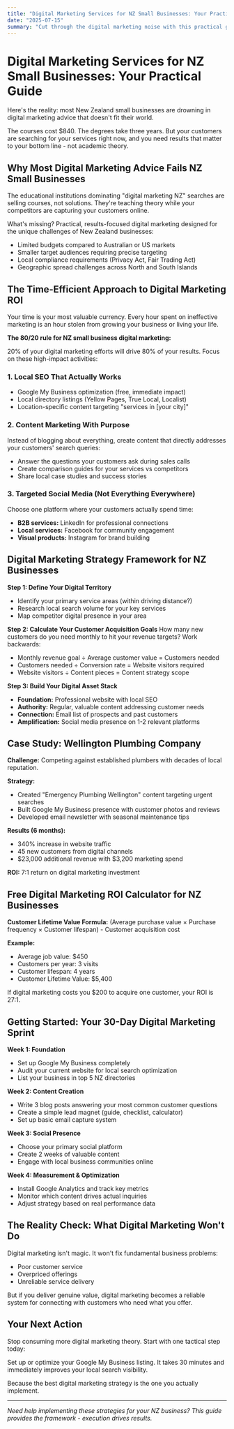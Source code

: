 ```yaml
---
title: "Digital Marketing Services for NZ Small Businesses: Your Practical Guide"
date: "2025-07-15"
summary: "Cut through the digital marketing noise with this practical guide designed specifically for New Zealand small businesses ready to grow online."
---
```


# Digital Marketing Services for NZ Small Businesses: Your Practical Guide

Here's the reality: most New Zealand small businesses are drowning in digital marketing advice that doesn't fit their world.

The courses cost $840. The degrees take three years. But your customers are searching for your services right now, and you need results that matter to your bottom line - not academic theory.

## Why Most Digital Marketing Advice Fails NZ Small Businesses

The educational institutions dominating "digital marketing NZ" searches are selling courses, not solutions. They're teaching theory while your competitors are capturing your customers online.

What's missing? Practical, results-focused digital marketing designed for the unique challenges of New Zealand businesses:

- Limited budgets compared to Australian or US markets
- Smaller target audiences requiring precise targeting
- Local compliance requirements (Privacy Act, Fair Trading Act)
- Geographic spread challenges across North and South Islands

## The Time-Efficient Approach to Digital Marketing ROI

Your time is your most valuable currency. Every hour spent on ineffective marketing is an hour stolen from growing your business or living your life.

**The 80/20 rule for NZ small business digital marketing:**

20% of your digital marketing efforts will drive 80% of your results. Focus on these high-impact activities:

### 1. Local SEO That Actually Works
- Google My Business optimization (free, immediate impact)
- Local directory listings (Yellow Pages, True Local, Localist)
- Location-specific content targeting "services in [your city]"

### 2. Content Marketing With Purpose
Instead of blogging about everything, create content that directly addresses your customers' search queries:
- Answer the questions your customers ask during sales calls
- Create comparison guides for your services vs competitors
- Share local case studies and success stories

### 3. Targeted Social Media (Not Everything Everywhere)
Choose one platform where your customers actually spend time:
- **B2B services:** LinkedIn for professional connections
- **Local services:** Facebook for community engagement  
- **Visual products:** Instagram for brand building

## Digital Marketing Strategy Framework for NZ Businesses

**Step 1: Define Your Digital Territory**
- Identify your primary service areas (within driving distance?)
- Research local search volume for your key services
- Map competitor digital presence in your area

**Step 2: Calculate Your Customer Acquisition Goals**
How many new customers do you need monthly to hit your revenue targets? Work backwards:
- Monthly revenue goal ÷ Average customer value = Customers needed
- Customers needed ÷ Conversion rate = Website visitors required
- Website visitors ÷ Content pieces = Content strategy scope

**Step 3: Build Your Digital Asset Stack**
- **Foundation:** Professional website with local SEO
- **Authority:** Regular, valuable content addressing customer needs
- **Connection:** Email list of prospects and past customers
- **Amplification:** Social media presence on 1-2 relevant platforms

## Case Study: Wellington Plumbing Company

**Challenge:** Competing against established plumbers with decades of local reputation.

**Strategy:** 
- Created "Emergency Plumbing Wellington" content targeting urgent searches
- Built Google My Business presence with customer photos and reviews
- Developed email newsletter with seasonal maintenance tips

**Results (6 months):**
- 340% increase in website traffic
- 45 new customers from digital channels
- $23,000 additional revenue with $3,200 marketing spend

**ROI:** 7:1 return on digital marketing investment

## Free Digital Marketing ROI Calculator for NZ Businesses

**Customer Lifetime Value Formula:**
(Average purchase value × Purchase frequency × Customer lifespan) - Customer acquisition cost

**Example:**
- Average job value: $450
- Customers per year: 3 visits
- Customer lifespan: 4 years
- Customer Lifetime Value: $5,400

If digital marketing costs you $200 to acquire one customer, your ROI is 27:1.

## Getting Started: Your 30-Day Digital Marketing Sprint

**Week 1: Foundation**
- Set up Google My Business completely
- Audit your current website for local search optimization
- List your business in top 5 NZ directories

**Week 2: Content Creation**
- Write 3 blog posts answering your most common customer questions
- Create a simple lead magnet (guide, checklist, calculator)
- Set up basic email capture system

**Week 3: Social Presence**
- Choose your primary social platform
- Create 2 weeks of valuable content
- Engage with local business communities online

**Week 4: Measurement & Optimization**
- Install Google Analytics and track key metrics
- Monitor which content drives actual inquiries
- Adjust strategy based on real performance data

## The Reality Check: What Digital Marketing Won't Do

Digital marketing isn't magic. It won't fix fundamental business problems:
- Poor customer service
- Overpriced offerings
- Unreliable service delivery

But if you deliver genuine value, digital marketing becomes a reliable system for connecting with customers who need what you offer.

## Your Next Action

Stop consuming more digital marketing theory. Start with one tactical step today:

Set up or optimize your Google My Business listing. It takes 30 minutes and immediately improves your local search visibility.

Because the best digital marketing strategy is the one you actually implement.

---

*Need help implementing these strategies for your NZ business? This guide provides the framework - execution drives results.*